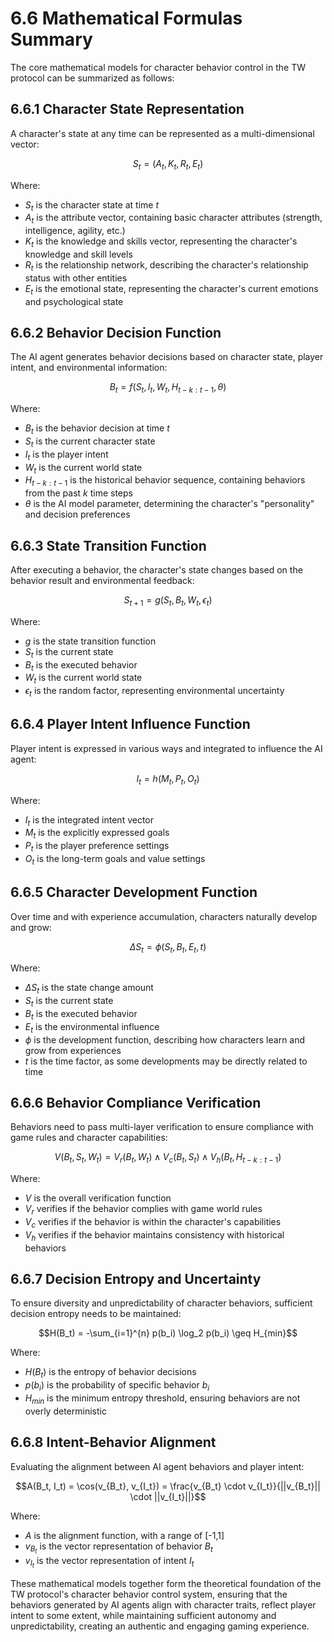 # 6.6 Mathematical Formulas Summary

The core mathematical models for character behavior control in the TW protocol can be summarized as follows:

## 6.6.1 Character State Representation

A character's state at any time can be represented as a multi-dimensional vector:

$$S_t = (A_t, K_t, R_t, E_t)$$

Where:
- $S_t$ is the character state at time $t$
- $A_t$ is the attribute vector, containing basic character attributes (strength, intelligence, agility, etc.)
- $K_t$ is the knowledge and skills vector, representing the character's knowledge and skill levels
- $R_t$ is the relationship network, describing the character's relationship status with other entities
- $E_t$ is the emotional state, representing the character's current emotions and psychological state

## 6.6.2 Behavior Decision Function

The AI agent generates behavior decisions based on character state, player intent, and environmental information:

$$B_t = f(S_t, I_t, W_t, H_{t-k:t-1}, \theta)$$

Where:
- $B_t$ is the behavior decision at time $t$
- $S_t$ is the current character state
- $I_t$ is the player intent
- $W_t$ is the current world state
- $H_{t-k:t-1}$ is the historical behavior sequence, containing behaviors from the past $k$ time steps
- $\theta$ is the AI model parameter, determining the character's "personality" and decision preferences

## 6.6.3 State Transition Function

After executing a behavior, the character's state changes based on the behavior result and environmental feedback:

$$S_{t+1} = g(S_t, B_t, W_t, \epsilon_t)$$

Where:
- $g$ is the state transition function
- $S_t$ is the current state
- $B_t$ is the executed behavior
- $W_t$ is the current world state
- $\epsilon_t$ is the random factor, representing environmental uncertainty

## 6.6.4 Player Intent Influence Function

Player intent is expressed in various ways and integrated to influence the AI agent:

$$I_t = h(M_t, P_t, O_t)$$

Where:
- $I_t$ is the integrated intent vector
- $M_t$ is the explicitly expressed goals
- $P_t$ is the player preference settings
- $O_t$ is the long-term goals and value settings

## 6.6.5 Character Development Function

Over time and with experience accumulation, characters naturally develop and grow:

$$\Delta S_t = \phi(S_t, B_t, E_t, t)$$

Where:
- $\Delta S_t$ is the state change amount
- $S_t$ is the current state
- $B_t$ is the executed behavior
- $E_t$ is the environmental influence
- $\phi$ is the development function, describing how characters learn and grow from experiences
- $t$ is the time factor, as some developments may be directly related to time

## 6.6.6 Behavior Compliance Verification

Behaviors need to pass multi-layer verification to ensure compliance with game rules and character capabilities:

$$V(B_t, S_t, W_t) = V_r(B_t, W_t) \land V_c(B_t, S_t) \land V_h(B_t, H_{t-k:t-1})$$

Where:
- $V$ is the overall verification function
- $V_r$ verifies if the behavior complies with game world rules
- $V_c$ verifies if the behavior is within the character's capabilities
- $V_h$ verifies if the behavior maintains consistency with historical behaviors

## 6.6.7 Decision Entropy and Uncertainty

To ensure diversity and unpredictability of character behaviors, sufficient decision entropy needs to be maintained:

$$H(B_t) = -\sum_{i=1}^{n} p(b_i) \log_2 p(b_i) \geq H_{min}$$

Where:
- $H(B_t)$ is the entropy of behavior decisions
- $p(b_i)$ is the probability of specific behavior $b_i$
- $H_{min}$ is the minimum entropy threshold, ensuring behaviors are not overly deterministic

## 6.6.8 Intent-Behavior Alignment

Evaluating the alignment between AI agent behaviors and player intent:

$$A(B_t, I_t) = \cos(v_{B_t}, v_{I_t}) = \frac{v_{B_t} \cdot v_{I_t}}{||v_{B_t}|| \cdot ||v_{I_t}||}$$

Where:
- $A$ is the alignment function, with a range of [-1,1]
- $v_{B_t}$ is the vector representation of behavior $B_t$
- $v_{I_t}$ is the vector representation of intent $I_t$

These mathematical models together form the theoretical foundation of the TW protocol's character behavior control system, ensuring that the behaviors generated by AI agents align with character traits, reflect player intent to some extent, while maintaining sufficient autonomy and unpredictability, creating an authentic and engaging gaming experience.
